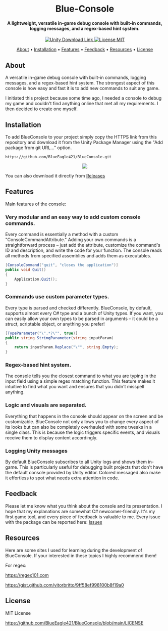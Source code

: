 <h1 align="center">  
  Blue-Console
</h1>

<h4 align="center">A lightweight, versatile in-game debug console with built-in commands, logging messages, and a regex-based hint system.</h4>

<p align="center">
 <a href="https://unity3d.com/get-unity/download">
 <img src="https://img.shields.io/badge/unity-2022.3%2B-blue.svg" alt="Unity Download Link">
 <a href="https://github.com/BlueEagle421/BlueConsole/blob/main/LICENSE">
 <img src="https://img.shields.io/badge/License-MIT-brightgreen.svg" alt="License MIT">
</p>

 <p align="center">
  <a href="#about">About</a> •
  <a href="#installation">Installation</a> •
  <a href="#features">Features</a> •
  <a href="#feedback">Feedback</a> •
  <a href="#resources">Resources</a> •
  <a href="#license">License</a>
</p>

## About
A versatile in-game debug console with built-in commands, logging messages, and a regex-based hint system.
The strongest aspect of this console is how easy and fast it is to add new commands to suit any game.

I initiated this project because some time ago, I needed a console to debug my game and couldn't find anything online that met all my requirements.
I then decided to create one myself.

## Installation
To add BlueConsole to your project simply copy the HTTPS link from this repository and download it from the Unity Package Manager using the "Add package from git URL..." option.

```
https://github.com/BlueEagle421/BlueConsole.git
```

<p align="center">
 <img src="https://i.imgur.com/uf6pXfu.png">
</p>

You can also download it directly from [Releases](https://github.com/BlueEagle421/BlueConsole/releases)

## Features

Main features of the console:

### Very modular and an easy way to add custom console commands.
Every command is essentially a method with a custom "ConsoleCommandAttribute." Adding your own commands is a straightforward process – just add the attribute, customize the command's ID and description, and write the code for your function. The console reads all methods from specified assemblies and adds them as executables.

```c#
[ConsoleCommand("quit", "closes the application")]
public void Quit()
{
    Application.Quit();
}
```



### Commands use custom parameter types.
Every type is parsed and checked differently. BlueConsole, by default, supports almost every C# type and a bunch of Unity types. If you want, you can easily allow your own types to be parsed in arguments – it could be a struct, scriptable object, or anything you prefer!

```c#
[TypeParameter("\".*?\"", true)]     
public string StringParameter(string inputParam)     
{         
    return inputParam.Replace("\"", string.Empty);    
}
```



### Regex-based hint system.
The console tells you the closest command to what you are typing in the input field using a simple regex matching function. This feature makes it intuitive to find what you want and ensures that you didn't misspell anything.

### Logic and visuals are separated.
Everything that happens in the console should appear on the screen and be customizable. BlueConsole not only allows you to change every aspect of its looks but can also be completely overhauled with some tweaks in a single class. This is because the logic triggers specific events, and visuals receive them to display content accordingly.

### Logging Unity messages
By default BlueConsole subscribes to all Unity logs and shows them in-game. This is particularly useful for debugging built projects that don't have the default console provided by Unity editor. Colored messaged also make it effortless to spot what needs extra attention in code.

## Feedback

Please let me know what you think about the console and its presentation. I hope that my explanations are somewhat C# newcomer-friendly. It's my first game tool, and every piece of feedback is valuable to me.
Every issue with the package can be reported here:
[Issues](https://github.com/BlueEagle421/BlueConsole/issues)

## Resources
Here are some sites I used for learning during the development of BlueConsole. If your interested in these topics I highly recommend them!

For regex:

https://regex101.com

https://gist.github.com/vitorbritto/9ff58ef998100b8f19a0

## License

MIT License

https://github.com/BlueEagle421/BlueConsole/blob/main/LICENSE
